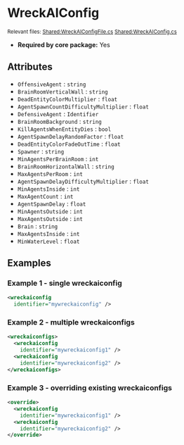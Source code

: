 # WreckAIConfig

<sup>Relevant files: [Shared:WreckAIConfigFile.cs](https://github.com/Regalis11/Barotrauma/blob/master/Barotrauma/BarotraumaShared/SharedSource/ContentManagement/ContentFile/WreckAIConfigFile.cs) [Shared:WreckAIConfig.cs](https://github.com/Regalis11/Barotrauma/blob/master/Barotrauma/BarotraumaShared/SharedSource/Characters/AI/Wreck/WreckAIConfig.cs)</sup>
- **Required by core package:** Yes

## Attributes

- `OffensiveAgent` : `string`
- `BrainRoomVerticalWall` : `string`
- `DeadEntityColorMultiplier` : `float`
- `AgentSpawnCountDifficultyMultiplier` : `float`
- `DefensiveAgent` : `Identifier`
- `BrainRoomBackground` : `string`
- `KillAgentsWhenEntityDies` : `bool`
- `AgentSpawnDelayRandomFactor` : `float`
- `DeadEntityColorFadeOutTime` : `float`
- `Spawner` : `string`
- `MinAgentsPerBrainRoom` : `int`
- `BrainRoomHorizontalWall` : `string`
- `MaxAgentsPerRoom` : `int`
- `AgentSpawnDelayDifficultyMultiplier` : `float`
- `MinAgentsInside` : `int`
- `MaxAgentCount` : `int`
- `AgentSpawnDelay` : `float`
- `MinAgentsOutside` : `int`
- `MaxAgentsOutside` : `int`
- `Brain` : `string`
- `MaxAgentsInside` : `int`
- `MinWaterLevel` : `float`
## Examples

### Example 1 - single wreckaiconfig

```xml
<wreckaiconfig
  identifier="mywreckaiconfig" />
```

### Example 2 - multiple wreckaiconfigs

```xml
<wreckaiconfigs>
  <wreckaiconfig
    identifier="mywreckaiconfig1" />
  <wreckaiconfig
    identifier="mywreckaiconfig2" />
</wreckaiconfigs>
```

### Example 3 - overriding existing wreckaiconfigs

```xml
<override>
  <wreckaiconfig
    identifier="mywreckaiconfig1" />
  <wreckaiconfig
    identifier="mywreckaiconfig2" />
</override>
```

